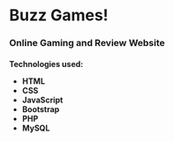 # Buzz Games!
<h3>Online Gaming and Review Website</h3>


<h4>Technologies used:
<ul>
  <li>HTML</li>
  <li>CSS</li>
  <li>JavaScript</li>
  <li>Bootstrap</li>
  <li>PHP</li>
  <li>MySQL</li>
  </h4>
